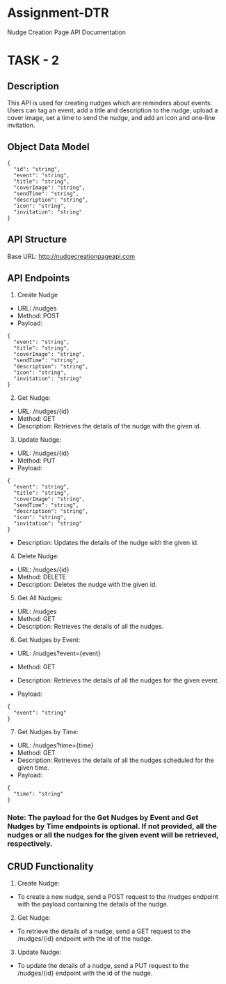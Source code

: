 # Assignment-DTR

Nudge Creation Page API Documentation

# TASK - 2

## Description
This API is used for creating nudges which are reminders about events. Users can tag an event, add a title and description to the nudge, upload a cover image, set a time to send the nudge, and add an icon and one-line invitation.

## Object Data Model

```
{
  "id": "string",
  "event": "string",
  "title": "string",
  "coverImage": "string",
  "sendTime": "string",
  "description": "string",
  "icon": "string",
  "invitation": "string"
}
```
## API Structure
Base URL: http://nudgecreationpageapi.com

## API Endpoints
1. Create Nudge

- URL: /nudges
- Method: POST
- Payload:
```
{
  "event": "string",
  "title": "string",
  "coverImage": "string",
  "sendTime": "string",
  "description": "string",
  "icon": "string",
  "invitation": "string"
}
```
2. Get Nudge:

- URL: /nudges/{id}
- Method: GET
- Description: Retrieves the details of the nudge with the given id.

3. Update Nudge:

- URL: /nudges/{id}
- Method: PUT
- Payload:
```
{
  "event": "string",
  "title": "string",
  "coverImage": "string",
  "sendTime": "string",
  "description": "string",
  "icon": "string",
  "invitation": "string"
}
```
- Description: Updates the details of the nudge with the given id.

4. Delete Nudge:

- URL: /nudges/{id}
- Method: DELETE
- Description: Deletes the nudge with the given id.

5. Get All Nudges:

- URL: /nudges
- Method: GET
- Description: Retrieves the details of all the nudges.

6. Get Nudges by Event:

- URL: /nudges?event={event}
- Method: GET
- Description: Retrieves the details of all the nudges for the given event.

- Payload:
```
{
  "event": "string"
}
```

7. Get Nudges by Time:

- URL: /nudges?time={time}
- Method: GET
- Description: Retrieves the details of all the nudges scheduled for the given time.
- Payload:
```
{
  "time": "string"
}
```
### Note: The payload for the Get Nudges by Event and Get Nudges by Time endpoints is optional. If not provided, all the nudges or all the nudges for the given event will be retrieved, respectively.


## CRUD Functionality
1. Create Nudge:

- To create a new nudge, send a POST request to the /nudges endpoint with the payload containing the details of the nudge.

2. Get Nudge:

- To retrieve the details of a nudge, send a GET request to the /nudges/{id} endpoint with the id of the nudge.

3. Update Nudge:

- To update the details of a nudge, send a PUT request to the /nudges/{id} endpoint with the id of the nudge.

